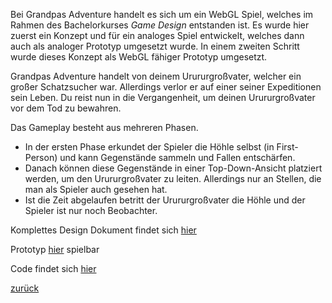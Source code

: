 Bei Grandpas Adventure handelt es sich um ein WebGL Spiel, welches im Rahmen des Bachelorkurses *Game Design* entstanden ist. 
Es wurde hier zuerst ein Konzept und für ein analoges Spiel entwickelt, welches dann auch als analoger Prototyp umgesetzt wurde. In einem zweiten Schritt wurde dieses Konzept als WebGL fähiger Prototyp umgesetzt.

Grandpas Adventure handelt von deinem Urururgroßvater, welcher ein großer Schatzsucher war. Allerdings verlor er auf einer seiner Expeditionen sein Leben.
Du reist nun in die Vergangenheit, um deinen Urururgroßvater vor dem Tod zu bewahren. 

Das Gameplay besteht aus mehreren Phasen.
- In der ersten Phase erkundet der Spieler die Höhle selbst (in First-Person) und kann Gegenstände sammeln und Fallen entschärfen.
- Danach können diese Gegenstände in einer Top-Down-Ansicht platziert werden, um den Urururgroßvater zu leiten. Allerdings nur an Stellen, die man als Spieler auch gesehen hat.
- Ist die Zeit abgelaufen betritt der Urururgroßvater die Höhle und der Spieler ist nur noch Beobachter.

Komplettes Design Dokument findet sich [hier](Grandpas_Adventure.pdf)

Prototyp [hier](Game/index.html) spielbar

Code findet sich [hier](https://github.com/P34nut/GrandpasAdventure)

[zurück](portfolio.md)
